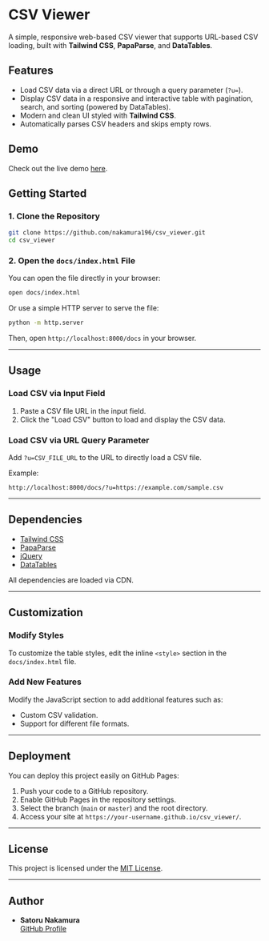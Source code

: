# CSV Viewer

A simple, responsive web-based CSV viewer that supports URL-based CSV loading, built with **Tailwind CSS**, **PapaParse**, and **DataTables**.

## Features

- Load CSV data via a direct URL or through a query parameter (`?u=`).
- Display CSV data in a responsive and interactive table with pagination, search, and sorting (powered by DataTables).
- Modern and clean UI styled with **Tailwind CSS**.
- Automatically parses CSV headers and skips empty rows.

## Demo

Check out the live demo [here](https://nakamura196.github.io/csv_viewer/).

## Getting Started

### 1. Clone the Repository

```bash
git clone https://github.com/nakamura196/csv_viewer.git
cd csv_viewer
```

### 2. Open the `docs/index.html` File

You can open the file directly in your browser:

```bash
open docs/index.html
```

Or use a simple HTTP server to serve the file:

```bash
python -m http.server
```

Then, open `http://localhost:8000/docs` in your browser.

---

## Usage

### Load CSV via Input Field

1. Paste a CSV file URL in the input field.
2. Click the "Load CSV" button to load and display the CSV data.

### Load CSV via URL Query Parameter

Add `?u=CSV_FILE_URL` to the URL to directly load a CSV file.

Example:

```plaintext
http://localhost:8000/docs/?u=https://example.com/sample.csv
```

---

## Dependencies

- [Tailwind CSS](https://tailwindcss.com/)
- [PapaParse](https://www.papaparse.com/)
- [jQuery](https://jquery.com/)
- [DataTables](https://datatables.net/)

All dependencies are loaded via CDN.

---

## Customization

### Modify Styles

To customize the table styles, edit the inline `<style>` section in the `docs/index.html` file.

### Add New Features

Modify the JavaScript section to add additional features such as:

- Custom CSV validation.
- Support for different file formats.

---

## Deployment

You can deploy this project easily on GitHub Pages:

1. Push your code to a GitHub repository.
2. Enable GitHub Pages in the repository settings.
3. Select the branch (`main` or `master`) and the root directory.
4. Access your site at `https://your-username.github.io/csv_viewer/`.

---

## License

This project is licensed under the [MIT License](LICENSE).

---

## Author

- **Satoru Nakamura**  
  [GitHub Profile](https://github.com/nakamura196)
